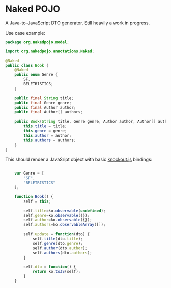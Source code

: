 # Naked POJO

A Java-to-JavaScript DTO generator. Still heavily a work in progress.

Use case example:

```Java
package org.nakedpojo.model;

import org.nakedpojo.annotations.Naked;

@Naked
public class Book {
    @Naked
    public enum Genre {
        SF,
        BELETRISTICS;
    }

    public final String title;
    public final Genre genre;
    public final Author author;
    public final Author[] authors;

    public Book(String title, Genre genre, Author author, Author[] authors) {
        this.title = title;
        this.genre = genre;
        this.author = author;
        this.authors = authors;
    }
}
```
This should render a JavaSript object with basic [knockout.js](http://knockoutjs.com/) bindings:

```JavaScript

    var Genre = [
        "SF",
        "BELETRISTICS"
    ];

    function Book() {
        self = this;

        self.title=ko.observable(undefined);
        self.genre=ko.observable({});
        self.author=ko.observable({});
        self.authors=ko.observableArray([]);

        self.update = function(dto) {
            self.title(dto.title);
            self.genre(dto.genre);
            self.author(dto.author);
            self.authors(dto.authors);
        }

        self.dto = function() {
            return ko.toJS(self);
        }
    }

```
